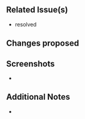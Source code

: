 <!-- If your PR fixes an open issue, use `Closes #999` to link your PR with the issue. #999 stands for the issue number you are fixing -->

## Related Issue(s)

- resolved 

## Changes proposed

<!-- List all the proposed changes in your PR -->

<!-- Mark all the applicable boxes. To mark the box as done follow the following conventions -->

<!--

[x] - Correct; marked as done

[X] - Correct; marked as done

[ ] - Not correct; marked as **not** done

-->


## Screenshots

-

## Additional Notes

-
